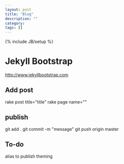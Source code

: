 ```yaml
---
layout: post
title: "Blog"
description: ""
category: 
tags: []
---
```

{% include JB/setup %}

# Jekyll Bootstrap
http://www.jekyllbootstrap.com

## Add post
rake post title="title"
rake page name=""

## publish
git add .
git commit -m "message"
git push origin master

## To-do
alias to publish
theming
